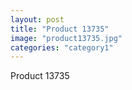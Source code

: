 ```yaml
---
layout: post
title: "Product 13735"
image: "product13735.jpg"
categories: "category1"
---
```

Product 13735
